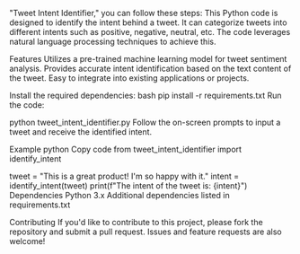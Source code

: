 "Tweet Intent Identifier," you can follow these steps:
This Python code is designed to identify the intent behind a tweet. It can categorize tweets into different intents such as positive, negative, neutral, etc.
The code leverages natural language processing techniques to achieve this.

Features
Utilizes a pre-trained machine learning model for tweet sentiment analysis.
Provides accurate intent identification based on the text content of the tweet.
Easy to integrate into existing applications or projects.
 
Install the required dependencies:
bash
pip install -r requirements.txt
Run the code:

python tweet_intent_identifier.py
Follow the on-screen prompts to input a tweet and receive the identified intent.

Example
python
Copy code
from tweet_intent_identifier import identify_intent

tweet = "This is a great product! I'm so happy with it."
intent = identify_intent(tweet)
print(f"The intent of the tweet is: {intent}")
Dependencies
Python 3.x
Additional dependencies listed in requirements.txt

Contributing
If you'd like to contribute to this project, please fork the repository and submit a pull request. Issues and feature requests are also welcome!

